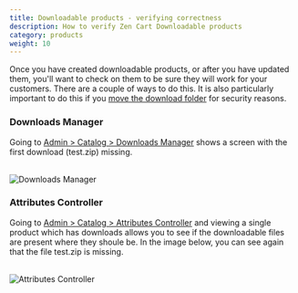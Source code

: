 ```yaml
---
title: Downloadable products - verifying correctness 
description: How to verify Zen Cart Downloadable products 
category: products
weight: 10
---
```


Once you have created downloadable products, or after you have updated them, you'll want to check on them to be sure they will work for your customers.  There are a couple of ways to do this. It is also particularly important to do this if you [move the download folder](/user/security/relocate_download_folder/) for security reasons. 

### Downloads Manager 
Going to [Admin > Catalog > Downloads Manager](/user/admin_pages/catalog/downloads_manager/) shows a screen with the first download (test.zip) missing. 

<br>
<img src="/images/downloads_manager.png" alt="Downloads Manager" />

### Attributes Controller 

Going to [Admin > Catalog > Attributes Controller](/user/admin_pages/catalog/attributes_controller) and viewing a single product which has downloads allows you to see if the downloadable files are present where they shoule be. 
In the image below, you can see again that the file test.zip is missing.

<br>
<img src="/images/attributes_controller_attributes.png" alt="Attributes Controller" />

